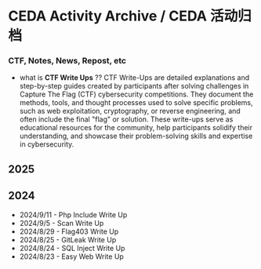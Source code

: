 # **CEDA Activity Archive / CEDA 活动归档**
### CTF, Notes, News, Repost, etc

* what is **CTF Write Ups** ??
CTF Write-Ups are detailed explanations and step-by-step guides created by participants after solving challenges in Capture The Flag (CTF) cybersecurity competitions. They document the methods, tools, and thought processes used to solve specific problems, such as web exploitation, cryptography, or reverse engineering, and often include the final "flag" or solution. These write-ups serve as educational resources for the community, help participants solidify their understanding, and showcase their problem-solving skills and expertise in cybersecurity.


## **2025**

## **2024**
* 2024/9/11 - Php Include Write Up <web>
* 2024/9/5  - Scan Write Up <web>
* 2024/8/29 - Flag403 Write Up <web>
* 2024/8/25 - GitLeak Write Up <web>
* 2024/8/24 - SQL Inject Write Up <web>
* 2024/8/23 - Easy Web Write Up <web>
